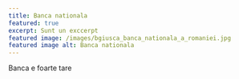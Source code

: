 ```yaml
---
title: Banca nationala
featured: true
excerpt: Sunt un exccerpt
featured image: /images/bgiusca_banca_nationala_a_romaniei.jpg
featured image alt: Banca nationala
---
```

Banca e foarte tare